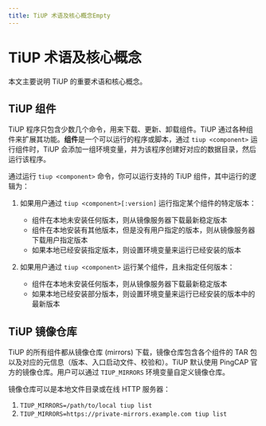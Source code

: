 ```yaml
---
title: TiUP 术语及核心概念Empty
---
```


# TiUP 术语及核心概念

本文主要说明 TiUP 的重要术语和核心概念。

## TiUP 组件

TiUP 程序只包含少数几个命令，用来下载、更新、卸载组件。TiUP 通过各种组件来扩展其功能。**组件**是一个可以运行的程序或脚本，通过 `tiup <component>` 运行组件时，TiUP 会添加一组环境变量，并为该程序创建好对应的数据目录，然后运行该程序。

通过运行 `tiup <component>` 命令，你可以运行支持的 TiUP 组件，其中运行的逻辑为：

1. 如果用户通过 `tiup <component>[:version]` 运行指定某个组件的特定版本：

    - 组件在本地未安装任何版本，则从镜像服务器下载最新稳定版本
    - 组件在本地安装有其他版本，但是没有用户指定的版本，则从镜像服务器下载用户指定版本
    - 如果本地已经安装指定版本，则设置环境变量来运行已经安装的版本

2. 如果用户通过 `tiup <component>` 运行某个组件，且未指定任何版本：

    - 组件在本地未安装任何版本，则从镜像服务器下载最新稳定版本
    - 如果本地已经安装部分版本，则设置环境变量来运行已经安装的版本中的最新版本

## TiUP 镜像仓库

TiUP 的所有组件都从镜像仓库 (mirrors) 下载，镜像仓库包含各个组件的 TAR 包以及对应的元信息（版本、入口启动文件、校验和）。TiUP 默认使用 PingCAP 官方的镜像仓库。用户可以通过 `TIUP_MIRRORS` 环境变量自定义镜像仓库。

镜像仓库可以是本地文件目录或在线 HTTP 服务器：

1. `TIUP_MIRRORS=/path/to/local tiup list`
2. `TIUP_MIRRORS=https://private-mirrors.example.com tiup list`
